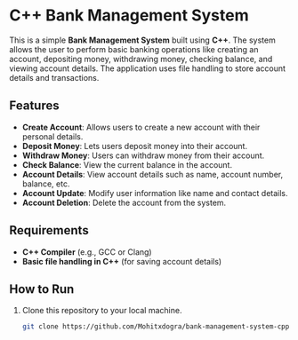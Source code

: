 # C++ Bank Management System

This is a simple **Bank Management System** built using **C++**. The system allows the user to perform basic banking operations like creating an account, depositing money, withdrawing money, checking balance, and viewing account details. The application uses file handling to store account details and transactions.

## Features

- **Create Account**: Allows users to create a new account with their personal details.
- **Deposit Money**: Lets users deposit money into their account.
- **Withdraw Money**: Users can withdraw money from their account.
- **Check Balance**: View the current balance in the account.
- **Account Details**: View account details such as name, account number, balance, etc.
- **Account Update**: Modify user information like name and contact details.
- **Account Deletion**: Delete the account from the system.

## Requirements

- **C++ Compiler** (e.g., GCC or Clang)
- **Basic file handling in C++** (for saving account details)

## How to Run

1. Clone this repository to your local machine.
   ```bash
   git clone https://github.com/Mohitxdogra/bank-management-system-cpp.git
